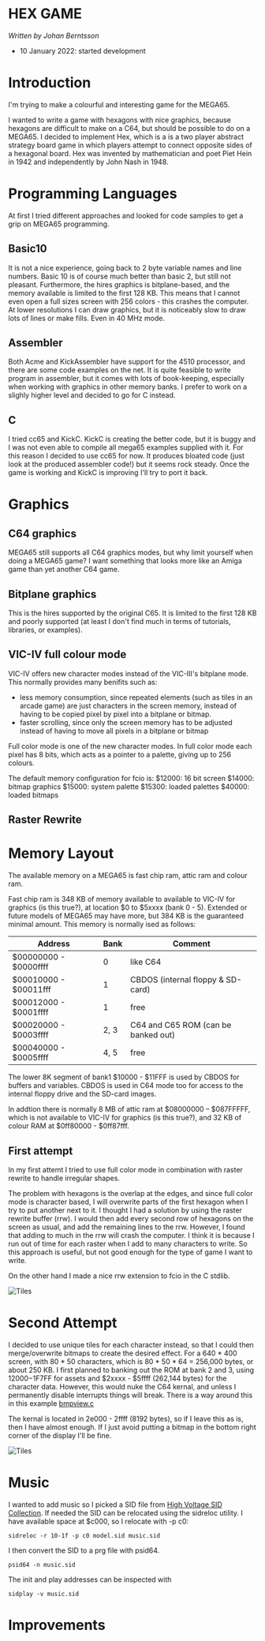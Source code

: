 # **HEX GAME**

_Written by Johan Berntsson_

- 10 January 2022: started development

# Introduction

I'm trying to make a colourful and interesting game for the MEGA65.

I wanted to write a game with hexagons with nice graphics, because hexagons are difficult to make on a C64, but should be possible to do on a MEGA65. I decided to implement Hex, which is a is a two player abstract strategy board game in which players attempt to connect opposite sides of a hexagonal board. Hex was invented by mathematician and poet Piet Hein in 1942 and independently by John Nash in 1948.

# Programming Languages

At first I tried different approaches and looked for code samples to get a grip on MEGA65 programming.

## Basic10

It is not a nice experience, going back to 2 byte variable names and line numbers. Basic 10 is of course much better than basic 2, but still not pleasant. Furthermore, the hires graphics is bitplane-based, and the memory available is limited to the first 128 KB. This means that I cannot even open a full sizes screen with 256 colors - this crashes the computer. At lower resolutions I can draw graphics, but it is noticeably slow to draw lots of lines or make fills. Even in 40 MHz mode.

## Assembler

Both Acme and KickAssembler have support for the 4510 processor, and there are some code examples on the net. It is quite feasible to write program in assembler, but it comes with lots of book-keeping, especially when working with graphics in other memory banks. I prefer to work on a slighly higher level and decided to go for C instead.

## C

I tried cc65 and KickC. KickC is creating the better code, but it is buggy and I was not even able to compile all mega65 examples supplied with it. For this reason I decided to use cc65 for now. It produces bloated code (just look at the produced assembler code!) but it seems rock steady. Once the game is working and KickC is improving I'll try to port it back.

# Graphics

## C64 graphics

MEGA65 still supports all C64 graphics modes, but why limit yourself when doing a MEGA65 game? I want something that looks more like an Amiga game than yet another C64 game.

## Bitplane graphics

This is the hires supported by the original C65. It is limited to the first 128 KB and poorly supported (at least I don't find much in terms of tutorials, libraries, or examples).

## VIC-IV full colour mode

VIC-IV offers new character modes instead of the VIC-III's bitplane mode. This normally provides many benifits such as:
- less memory consumption, since repeated elements (such as tiles in an arcade game) are just characters in the screen memory, instead of having to be copied pixel by pixel into a bitplane or bitmap.
- faster scrolling, since only the screen memory has to be adjusted instead of having to move all pixels in a bitplane or bitmap

Full color mode is one of the new character modes. In full color mode each pixel has 8 bits, which acts as a pointer to a palette, giving up to 256 colours. 

The default memory configuration for fcio is:
$12000: 16 bit screen
$14000: bitmap graphics
$15000: system palette
$15300: loaded palettes
$40000: loaded bitmaps

## Raster Rewrite

# Memory Layout

The available memory on a MEGA65 is fast chip ram, attic ram and colour ram.

Fast chip ram is 348 KB of memory available to available to VIC-IV for graphics (is this true?), at location $0 to $5xxxx (bank 0 - 5). Extended or future models of MEGA65 may have more, but 384 KB is the guaranteed minimal amount. This memory is normally ised as follows:

| Address              | Bank | Comment                            |
|----------------------|------|------------------------------------|
| $00000000 - $0000ffff| 0    | like C64                           |
| $00010000 - $00011fff| 1    | CBDOS (internal floppy & SD-card)  |
| $00012000 - $0001ffff| 1    | free                               |
| $00020000 - $0003ffff| 2, 3 | C64 and C65 ROM (can be banked out)|
| $00040000 - $0005ffff| 4, 5 | free                               |

The lower 8K segment of bank1 $10000 - $11FFF is used by CBDOS for buffers and variables.
CBDOS is used in C64 mode too for access to the internal floppy drive and the SD-card images.

In addtion there is normally 8 MB of attic ram at $08000000 – $087FFFFF, which is not available to VIC-IV for graphics (is this true?), and 32 KB of colour RAM at $0ff80000 - $0ff87fff.

## First attempt

In my first attemt I tried to use full color mode in combination with raster rewrite to handle irregular shapes.

The problem with hexagons is the overlap at the edges, and since full color mode is character based, I will overwrite parts of the first hexagon when I try to put another next to it. I thought I had a solution by using the raster rewrite buffer (rrw). I would then add every second row of hexagons on the screen as usual, and add the remaining lines to the rrw. However, I found that adding to much in the rrw will crash the computer. I think it is because I run out of time for each
raster when I add to many characters to write. So this approach is useful, but not good enough for the type of game I want to write.

On the other hand I made a nice rrw extension to fcio in the C stdlib.

![Tiles](screenshots/rrw.png)

# Second Attempt

I decided to use unique tiles for each character instead, so that I could then merge/overwrite bitmaps to create the desired effect. For a 640 * 400 screen, with 80 * 50 characters, which is 80 * 50 * 64 = 256,000 bytes, or about 250 KB. I first planned to banking out the ROM at bank 2 and 3, using $12000-$1F7FF for assets and $2xxxx - $5ffff (262,144 bytes) for the character data. However, this would nuke the C64 kernal, and unless I permanently disable interrupts things will break. There is a way around this in this example [bmpview.c](https://github.com/MEGA65/mega65-tools/blob/master/src/examples/bmpview.c)

The kernal is located in 2e000 - 2ffff (8192 bytes), so if I leave this as is, then I have almost enough. If I just avoid putting a bitmap in the bottom right corner of the display I'll be fine.

![Tiles](screenshots/title.png)

# Music

I wanted to add music so I picked a SID file from [High Voltage SID Collection](https://www.hvsc.c64.org/). If needed the SID can be relocated using the sidreloc utility. I have available space at $c000, so I relocate with -p c0:

    sidreloc -r 10-1f -p c0 model.sid music.sid

I then convert the SID to a prg file with psid64.

    psid64 -n music.sid

The init and play addresses can be inspected with

    sidplay -v music.sid

# Improvements




